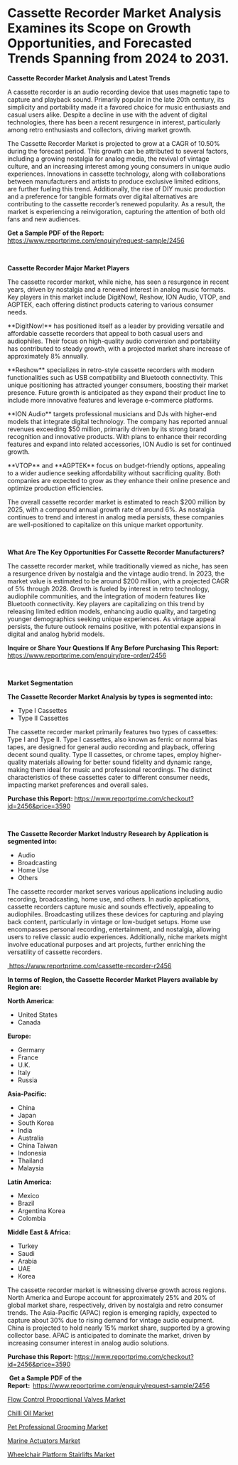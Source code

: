 <p><h1>Cassette Recorder Market Analysis Examines its Scope on Growth Opportunities, and Forecasted Trends Spanning from 2024 to 2031.</h1></p><p><strong>Cassette Recorder Market Analysis and Latest Trends</strong></p>
<p><p>A cassette recorder is an audio recording device that uses magnetic tape to capture and playback sound. Primarily popular in the late 20th century, its simplicity and portability made it a favored choice for music enthusiasts and casual users alike. Despite a decline in use with the advent of digital technologies, there has been a recent resurgence in interest, particularly among retro enthusiasts and collectors, driving market growth.</p><p>The Cassette Recorder Market is projected to grow at a CAGR of 10.50% during the forecast period. This growth can be attributed to several factors, including a growing nostalgia for analog media, the revival of vintage culture, and an increasing interest among young consumers in unique audio experiences. Innovations in cassette technology, along with collaborations between manufacturers and artists to produce exclusive limited editions, are further fueling this trend. Additionally, the rise of DIY music production and a preference for tangible formats over digital alternatives are contributing to the cassette recorder’s renewed popularity. As a result, the market is experiencing a reinvigoration, capturing the attention of both old fans and new audiences.</p></p>
<p><strong>Get a Sample PDF of the Report:&nbsp;</strong> <a href="https://www.reportprime.com/enquiry/request-sample/2456">https://www.reportprime.com/enquiry/request-sample/2456</a></p>
<p>&nbsp;</p>
<p><strong>Cassette Recorder Major Market Players</strong></p>
<p><p>The cassette recorder market, while niche, has seen a resurgence in recent years, driven by nostalgia and a renewed interest in analog music formats. Key players in this market include DigitNow!, Reshow, ION Audio, VTOP, and AGPTEK, each offering distinct products catering to various consumer needs.</p><p>**DigitNow!** has positioned itself as a leader by providing versatile and affordable cassette recorders that appeal to both casual users and audiophiles. Their focus on high-quality audio conversion and portability has contributed to steady growth, with a projected market share increase of approximately 8% annually.</p><p>**Reshow** specializes in retro-style cassette recorders with modern functionalities such as USB compatibility and Bluetooth connectivity. This unique positioning has attracted younger consumers, boosting their market presence. Future growth is anticipated as they expand their product line to include more innovative features and leverage e-commerce platforms.</p><p>**ION Audio** targets professional musicians and DJs with higher-end models that integrate digital technology. The company has reported annual revenues exceeding $50 million, primarily driven by its strong brand recognition and innovative products. With plans to enhance their recording features and expand into related accessories, ION Audio is set for continued growth.</p><p>**VTOP** and **AGPTEK** focus on budget-friendly options, appealing to a wider audience seeking affordability without sacrificing quality. Both companies are expected to grow as they enhance their online presence and optimize production efficiencies.</p><p>The overall cassette recorder market is estimated to reach $200 million by 2025, with a compound annual growth rate of around 6%. As nostalgia continues to trend and interest in analog media persists, these companies are well-positioned to capitalize on this unique market opportunity.</p></p>
<p>&nbsp;</p>
<p><strong>What Are The Key Opportunities For Cassette Recorder Manufacturers?</strong></p>
<p><p>The cassette recorder market, while traditionally viewed as niche, has seen a resurgence driven by nostalgia and the vintage audio trend. In 2023, the market value is estimated to be around $200 million, with a projected CAGR of 5% through 2028. Growth is fueled by interest in retro technology, audiophile communities, and the integration of modern features like Bluetooth connectivity. Key players are capitalizing on this trend by releasing limited edition models, enhancing audio quality, and targeting younger demographics seeking unique experiences. As vintage appeal persists, the future outlook remains positive, with potential expansions in digital and analog hybrid models.</p></p>
<p><strong>Inquire or Share Your Questions If Any Before Purchasing This Report:</strong> <a href="https://www.reportprime.com/enquiry/pre-order/2456">https://www.reportprime.com/enquiry/pre-order/2456</a></p>
<p>&nbsp;</p>
<p><strong>Market Segmentation</strong></p>
<p><strong>The Cassette Recorder Market Analysis by types is segmented into:</strong></p>
<p><ul><li>Type I Cassettes</li><li>Type II Cassettes</li></ul></p>
<p><p>The cassette recorder market primarily features two types of cassettes: Type I and Type II. Type I cassettes, also known as ferric or normal bias tapes, are designed for general audio recording and playback, offering decent sound quality. Type II cassettes, or chrome tapes, employ higher-quality materials allowing for better sound fidelity and dynamic range, making them ideal for music and professional recordings. The distinct characteristics of these cassettes cater to different consumer needs, impacting market preferences and overall sales.</p></p>
<p><strong>Purchase this Report:&nbsp;</strong><a href="https://www.reportprime.com/checkout?id=2456&price=3590">https://www.reportprime.com/checkout?id=2456&price=3590</a></p>
<p>&nbsp;</p>
<p><strong>The Cassette Recorder Market Industry Research by Application is segmented into:</strong></p>
<p><ul><li>Audio</li><li>Broadcasting</li><li>Home Use</li><li>Others</li></ul></p>
<p><p>The cassette recorder market serves various applications including audio recording, broadcasting, home use, and others. In audio applications, cassette recorders capture music and sounds effectively, appealing to audiophiles. Broadcasting utilizes these devices for capturing and playing back content, particularly in vintage or low-budget setups. Home use encompasses personal recording, entertainment, and nostalgia, allowing users to relive classic audio experiences. Additionally, niche markets might involve educational purposes and art projects, further enriching the versatility of cassette recorders.</p></p>
<p><a href="https://www.reportprime.com/cassette-recorder-r2456">&nbsp;https://www.reportprime.com/cassette-recorder-r2456</a></p>
<p><strong>In terms of Region, the Cassette Recorder Market Players available by Region are:</strong></p>
<p>
    <p> <strong> North America: </strong>
        <ul>
            <li>United States</li>
            <li>Canada</li>
        </ul>
        </p> 
    <p> <strong> Europe: </strong>
        <ul>
            <li>Germany</li>
            <li>France</li>
            <li>U.K.</li>
            <li>Italy</li>
            <li>Russia</li>
        </ul>
        </p> 
    <p> <strong> Asia-Pacific: </strong>
        <ul>
            <li>China</li>
            <li>Japan</li>
            <li>South Korea</li>
            <li>India</li>
            <li>Australia</li>
            <li>China Taiwan</li>
            <li>Indonesia</li>
            <li>Thailand</li>
            <li>Malaysia</li>
        </ul>
        </p> 
    <p> <strong> Latin America: </strong>
        <ul>
            <li>Mexico</li>
            <li>Brazil</li>
            <li>Argentina Korea</li>
            <li>Colombia</li>
        </ul>
        </p> 
    <p> <strong> Middle East & Africa: </strong>
        <ul>
            <li>Turkey</li>
            <li>Saudi</li>
            <li>Arabia</li>
            <li>UAE</li>
            <li>Korea</li>
        </ul>
    </p>
    </p>
<p><p>The cassette recorder market is witnessing diverse growth across regions. North America and Europe account for approximately 25% and 20% of global market share, respectively, driven by nostalgia and retro consumer trends. The Asia-Pacific (APAC) region is emerging rapidly, expected to capture about 30% due to rising demand for vintage audio equipment. China is projected to hold nearly 15% market share, supported by a growing collector base. APAC is anticipated to dominate the market, driven by increasing consumer interest in analog audio solutions.</p></p>
<p><strong>Purchase this Report: </strong><a href="https://www.reportprime.com/checkout?id=2456&price=3590">https://www.reportprime.com/checkout?id=2456&price=3590</a></p>
<p>&nbsp;<strong>Get a Sample PDF of the Report:&nbsp;&nbsp;</strong><a href="https://www.reportprime.com/enquiry/request-sample/2456">https://www.reportprime.com/enquiry/request-sample/2456</a></p>
<p><strong></strong></p>
<p><p><a href="https://issuu.com/reportprime-2/docs/flow-control-proportional-valves-ma_e8d15789c9c618">Flow Control Proportional Valves Market</a></p><p><a href="https://www.linkedin.com/pulse/chilli-oil-market-share-analysis-growth-trends-forecasts-period-3ze1f?trackingId=bgwkY4qKTZO1st6r76vW%2Fw%3D%3D">Chilli Oil Market</a></p><p><a href="https://issuu.com/reportprime-2/docs/pet-professional-grooming-market-si_3a25c80649824d">Pet Professional Grooming Market</a></p><p><a href="https://www.linkedin.com/pulse/marine-actuators-market-share-size-trends-industry-analysis-report-ezrhc?trackingId=rTGuxlhvTN6uCyl1CAuWYw%3D%3D">Marine Actuators Market</a></p><p><a href="https://www.linkedin.com/pulse/emerging-trends-wheelchair-platform-stairlifts-market-global-outlook-w028c?trackingId=V4DkoMWHR9%2BHMcZtIchW4Q%3D%3D">Wheelchair Platform Stairlifts Market</a></p></p>